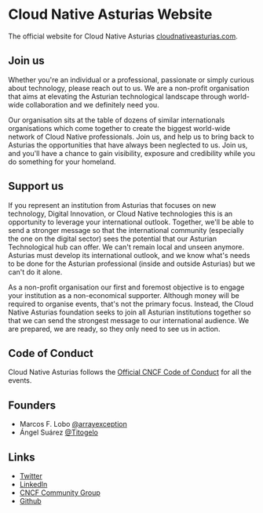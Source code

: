 # Cloud Native Asturias Website
The official website for Cloud Native Asturias [cloudnativeasturias.com](https://cloudnativeasturias.com).

## Join us
Whether you're an individual or a professional, passionate or simply curious about technology, please reach out to us. We are a non-profit organisation that aims at elevating the Asturian technological landscape through world-wide collaboration and we definitely need you.

Our organisation sits at the table of dozens of similar internationals organisations which come together to create the biggest world-wide network of Cloud Native professionals. Join us, and help us to bring back to Asturias the opportunities that have always been neglected to us. Join us, and you'll have a chance to gain visibility, exposure and credibility while you do something for your homeland.

## Support us
If you represent an institution from Asturias that focuses on new technology, Digital Innovation, or Cloud Native technologies this is an opportunity to leverage your international outlook. Together, we'll be able to send a stronger message so that the international community (especially the one on the digital sector) sees the potential that our Asturian Technological hub can offer. We can't remain local and unseen anymore. Asturias must develop its international outlook, and we know what's needs to be done for the Asturian professional (inside and outside Asturias) but we can't do it alone.

As a non-profit organisation our first and foremost objective is to engage your institution as a non-economical supporter. Although money will be required to organise events, that's not the primary focus. Instead, the Cloud Native Asturias foundation seeks to join all Asturian institutions together so that we can send the strongest message to our international audience. We are prepared, we are ready, so they only need to see us in action.

## Code of Conduct
Cloud Native Asturias follows the [Official CNCF Code of Conduct](https://github.com/cncf/foundation/blob/master/code-of-conduct.md)
for all the events. 

## Founders
- Marcos F. Lobo [@arrayexception](https://twitter.com/arrayexception)
- Ángel Suárez [@Titogelo](https://twitter.com/Titogelo)

## Links
- [Twitter](https://twitter.com/cloudnativeast)
- [LinkedIn](https://www.linkedin.com/groups/13906372/)
- [CNCF Community Group](https://community.cncf.io/asturias/)
- [Github](https://github.com/orgs/Cloud-Native-Asturias/)
